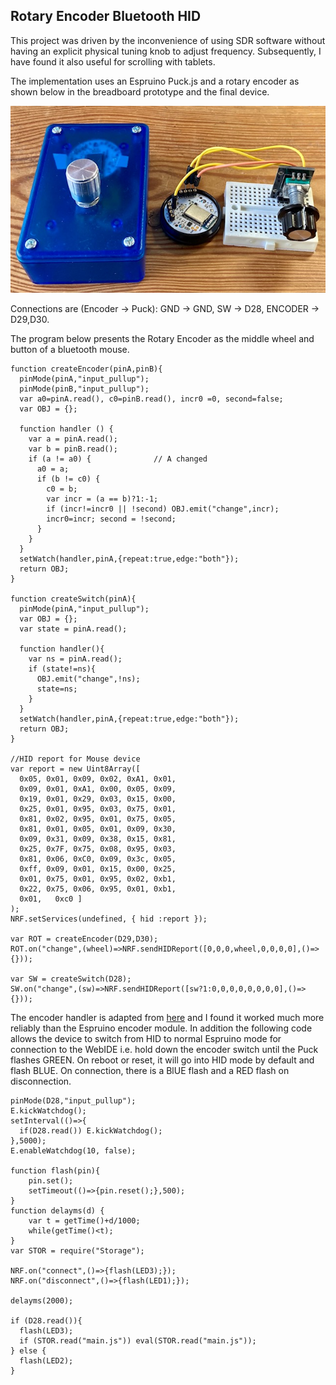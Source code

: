 ## Rotary Encoder Bluetooth HID

This project was driven by the inconvenience of using SDR software without having an explicit physical tuning knob to adjust frequency. Subsequently, I have found it also useful for scrolling with tablets.

The implementation uses an Espruino Puck.js and a rotary encoder as shown below in the breadboard prototype and the final device.

![](rotary.jpg)

Connections are (Encoder -> Puck): GND -> GND, SW -> D28, ENCODER -> D29,D30. 

The program below presents the Rotary Encoder as the middle wheel and button of a bluetooth mouse.

```
function createEncoder(pinA,pinB){
  pinMode(pinA,"input_pullup");
  pinMode(pinB,"input_pullup"); 
  var a0=pinA.read(), c0=pinB.read(), incr0 =0, second=false;
  var OBJ = {};

  function handler () {
    var a = pinA.read();
    var b = pinB.read();
    if (a != a0) {              // A changed
      a0 = a;
      if (b != c0) {
        c0 = b;
        var incr = (a == b)?1:-1;
        if (incr!=incr0 || !second) OBJ.emit("change",incr);
        incr0=incr; second = !second;
      }
    }
  }
  setWatch(handler,pinA,{repeat:true,edge:"both"});
  return OBJ;
}
  
function createSwitch(pinA){
  pinMode(pinA,"input_pullup");
  var OBJ = {};
  var state = pinA.read();
  
  function handler(){
    var ns = pinA.read();
    if (state!=ns){
      OBJ.emit("change",!ns);
      state=ns;
    }
  }
  setWatch(handler,pinA,{repeat:true,edge:"both"});
  return OBJ;
}

//HID report for Mouse device
var report = new Uint8Array([
  0x05, 0x01, 0x09, 0x02, 0xA1, 0x01,
  0x09, 0x01, 0xA1, 0x00, 0x05, 0x09,
  0x19, 0x01, 0x29, 0x03, 0x15, 0x00,
  0x25, 0x01, 0x95, 0x03, 0x75, 0x01,
  0x81, 0x02, 0x95, 0x01, 0x75, 0x05,
  0x81, 0x01, 0x05, 0x01, 0x09, 0x30,
  0x09, 0x31, 0x09, 0x38, 0x15, 0x81, 
  0x25, 0x7F, 0x75, 0x08, 0x95, 0x03,   
  0x81, 0x06, 0xC0, 0x09, 0x3c, 0x05,
  0xff, 0x09, 0x01, 0x15, 0x00, 0x25,
  0x01, 0x75, 0x01, 0x95, 0x02, 0xb1,
  0x22, 0x75, 0x06, 0x95, 0x01, 0xb1,
  0x01,   0xc0 ]
);
NRF.setServices(undefined, { hid :report });

var ROT = createEncoder(D29,D30);
ROT.on("change",(wheel)=>NRF.sendHIDReport([0,0,0,wheel,0,0,0,0],()=>{}));

var SW = createSwitch(D28);
SW.on("change",(sw)=>NRF.sendHIDReport([sw?1:0,0,0,0,0,0,0,0],()=>{}));
```
The encoder handler is adapted from [here](http://www.technoblogy.com/show?1YHJ) and I found it worked much more reliably than the Espruino encoder module. In addition the following code allows the device to switch from HID to normal Espruino mode for connection to the WebIDE i.e. hold down the encoder switch until the Puck flashes GREEN. On reboot or reset, it will go into HID mode by default and flash BLUE. On connection, there is a BlUE flash and a RED flash on disconnection. 

```
pinMode(D28,"input_pullup");
E.kickWatchdog();
setInterval(()=>{
  if(D28.read()) E.kickWatchdog();
},5000);
E.enableWatchdog(10, false);

function flash(pin){
    pin.set();
    setTimeout(()=>{pin.reset();},500);
}
function delayms(d) {
    var t = getTime()+d/1000; 
    while(getTime()<t);
}
var STOR = require("Storage");

NRF.on("connect",()=>{flash(LED3);});
NRF.on("disconnect",()=>{flash(LED1);});

delayms(2000);

if (D28.read()){
  flash(LED3);
  if (STOR.read("main.js")) eval(STOR.read("main.js"));
} else {
  flash(LED2);
}
```
